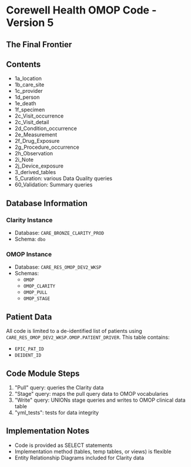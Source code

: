 # Corewell Health OMOP Code - Version 5
## The Final Frontier

## Contents
- 1a_location
- 1b_care_site
- 1c_provider
- 1d_person
- 1e_death
- 1f_specimen
- 2c_Visit_occurrence
- 2c_Visit_detail
- 2d_Condition_occurrence
- 2e_Measurement
- 2f_Drug_Exposure
- 2g_Procedure_occurrence
- 2h_Observation
- 2i_Note
- 2j_Device_exposure
- 3_derived_tables
- 5_Curation: various Data Quality queries
- 60_Validation: Summary queries

## Database Information
### Clarity Instance
- Database: `CARE_BRONZE_CLARITY_PROD`
- Schema: `dbo`

### OMOP Instance
- Database: `CARE_RES_OMOP_DEV2_WKSP`
- Schemas:
  - `OMOP`
  - `OMOP_CLARITY`
  - `OMOP_PULL`
  - `OMOP_STAGE`

## Patient Data
All code is limited to a de-identified list of patients using `CARE_RES_OMOP_DEV2_WKSP.OMOP.PATIENT_DRIVER`. This table contains:
- `EPIC_PAT_ID`
- `DEIDENT_ID`

## Code Module Steps
1. "Pull" query: queries the Clarity data
2. "Stage" query: maps the pull query data to OMOP vocabularies
3. "Write" query: UNIONs stage queries and writes to OMOP clinical data table
4. "yml_tests": tests for data integrity

## Implementation Notes
- Code is provided as SELECT statements
- Implementation method (tables, temp tables, or views) is flexible
- Entity Relationship Diagrams included for Clarity data